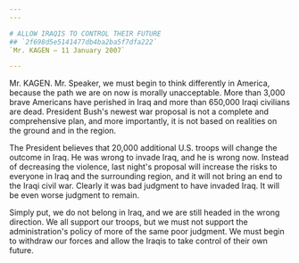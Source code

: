 ```yaml
---
---

# ALLOW IRAQIS TO CONTROL THEIR FUTURE
## `2f698d5e5141477db4ba2ba5f7dfa222`
`Mr. KAGEN — 11 January 2007`

---
```



Mr. KAGEN. Mr. Speaker, we must begin to think differently in 
America, because the path we are on now is morally unacceptable. More 
than 3,000 brave Americans have perished in Iraq and more than 650,000 
Iraqi civilians are dead. President Bush's newest war proposal is not a 
complete and comprehensive plan, and more importantly, it is not based 
on realities on the ground and in the region.

The President believes that 20,000 additional U.S. troops will change 
the outcome in Iraq. He was wrong to invade Iraq, and he is wrong now. 
Instead of decreasing the violence, last night's proposal will increase 
the risks to everyone in Iraq and the surrounding region, and it will 
not bring an end to the Iraqi civil war. Clearly it was bad judgment to 
have invaded Iraq. It will be even worse judgment to remain.



Simply put, we do not belong in Iraq, and we are still headed in the 
wrong direction. We all support our troops, but we must not support the 
administration's policy of more of the same poor judgment. We must 
begin to withdraw our forces and allow the Iraqis to take control of 
their own future.
